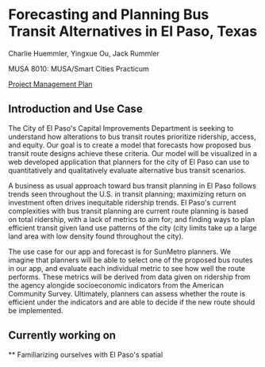 # Forecasting and Planning Bus Transit Alternatives in El Paso, Texas

Charlie Huemmler, Yingxue Ou, Jack Rummler

MUSA 8010: MUSA/Smart Cities Practicum

[Project Management Plan](https://app.asana.com/share/upenn/el-paso-bus-network/954156542840469/88a09fa57363c5dfd65b5cf3e9ae6445)

## Introduction and Use Case

The City of El Paso's Capital Improvements Department is seeking to understand how alterations to bus transit routes prioritize ridership, access, and equity. Our goal is to create a model that forecasts how proposed bus transit route designs achieve these criteria. Our model will be visualized in a web developed application that planners for the city of El Paso can use to quantitatively and qualitatively evaluate alternative bus transit scenarios.

A business as usual approach toward bus transit planning in El Paso follows trends seen throughout the U.S. in transit planning; maximizing return on investment often drives inequitable ridership trends. El Paso's current complexities with bus transit planning are current route planning is based on total ridership, with a lack of metrics to aim for; and finding ways to plan efficient transit given land use patterns of the city (city limits take up a large land area with low density found throughout the city). 

The use case for our app and forecast is for SunMetro planners. We imagine that planners will be able to select one of the proposed bus routes in our app, and evaluate each individual metric to see how well the route performs. These metrics will be derived from data given on ridership from the agency alongide socioeconomic indicators from the American Community Survey. Ultimately, planners can assess whether the route is efficient under the indicators and are able to decide if the new route should be implemented.

## Currently working on

** Familiarizing ourselves with El Paso's spatial 
